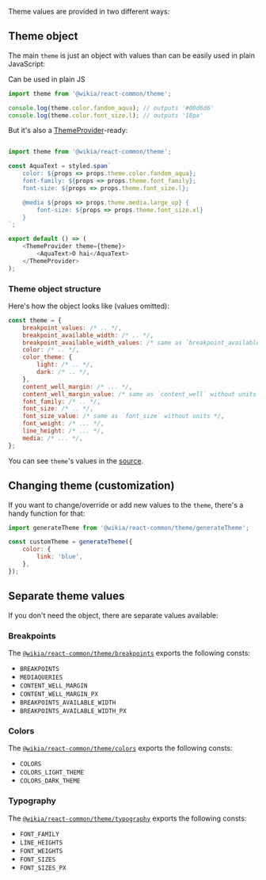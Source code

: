 
Theme values are provided in two different ways:

## Theme object

The main `theme` is just an object with values than can be easily used in plain JavaScript:

Can be used in plain JS

```js static
import theme from '@wikia/react-common/theme';

console.log(theme.color.fandom_aqua); // outputs '#00d6d6'
console.log(theme.color.font_size.l); // outputs '18px'
```

But it's also a [ThemeProvider](https://www.styled-components.com/docs/advanced#theming)-ready:

```js static

import theme from '@wikia/react-common/theme';

const AquaText = styled.span`
    color: ${props => props.theme.color.fandom_aqua};
    font-family: ${props => props.theme.font_family};
    font-size: ${props => props.theme.font_size.l};

    @media ${props => props.theme.media.large_up} {
        font-size: ${props => props.theme.font_size.xl}
    }
`;

export default () => (
    <ThemeProvider theme={theme}>
        <AquaText>O hai</AquaText>
    </ThemeProvider>
);
```

### Theme object structure

Here's how the object looks like (values omitted):

```js static
const theme = {
    breakpoint_values: /* .. */,
    breakpoint_available_width: /* .. */,
    breakpoint_available_width_values: /* same as `breakpoint_available_width` without units */,
    color: /* .. */,
    color_theme: {
        light: /* .. */,
        dark: /* .. */,
    },
    content_well_margin: /* ... */,
    content_well_margin_value: /* same as `content_well` without units */,
    font_family: /* .. */,
    font_size: /* .. */,
    font_size_value: /* same as `font_size` without units */,
    font_weight: /* ... */,
    line_height: /* ... */,
    media: /* ... */,
};
```

You can see `theme`'s values in the [source](https://github.com/Wikia/react-common/blob/master/source/theme/index.js).

## Changing theme (customization)

If you want to change/override or add new values to the `theme`, there's a handy function for that:

```js static
import generateTheme from '@wikia/react-common/theme/generateTheme';

const customTheme = generateTheme({
    color: {
        link: 'blue',
    },
});
```

## Separate theme values

If you don't need the object, there are separate values available:

### Breakpoints

The [`@wikia/react-common/theme/breakpoints`](https://github.com/Wikia/react-common/blob/master/source/theme/breakpoints.js) exports the following consts:

- `BREAKPOINTS`
- `MEDIAQUERIES`
- `CONTENT_WELL_MARGIN`
- `CONTENT_WELL_MARGIN_PX`
- `BREAKPOINTS_AVAILABLE_WIDTH`
- `BREAKPOINTS_AVAILABLE_WIDTH_PX`

### Colors

The [`@wikia/react-common/theme/colors`](https://github.com/Wikia/react-common/blob/master/source/theme/colors.js) exports the following consts:

- `COLORS`
- `COLORS_LIGHT_THEME`
- `COLORS_DARK_THEME`

### Typography

The [`@wikia/react-common/theme/typography`](https://github.com/Wikia/react-common/blob/master/source/theme/typography.js) exports the following consts:

- `FONT_FAMILY`
- `LINE_HEIGHTS`
- `FONT_WEIGHTS`
- `FONT_SIZES`
- `FONT_SIZES_PX`
